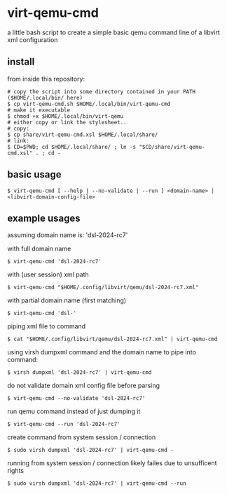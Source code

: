 # virt-qemu-cmd

a little bash script to create a simple basic qemu command line of a libvirt xml configuration

## install

from inside this repository:

```
# copy the script into some directory contained in your PATH ($HOME/.local/bin/ here)
$ cp virt-qemu-cmd.sh $HOME/.local/bin/virt-qemu-cmd
# make it executable
$ chmod +x $HOME/.local/bin/virt-qemu
# either copy or link the stylesheet..
# copy:
$ cp share/virt-qemu-cmd.xsl $HOME/.local/share/
# link:
$ CD=$PWD; cd $HOME/.local/share/ ; ln -s "$CD/share/virt-qemu-cmd.xsl" . ; cd -
```

## basic usage

```
$ virt-qemu-cmd [ --help | --no-validate | --run ] <domain-name> | <libvirt-domain-config-file>
```

## example usages

assuming domain name is: 'dsl-2024-rc7'

with full domain name
```
$ virt-qemu-cmd 'dsl-2024-rc7'
```

with (user session) xml path
```
$ virt-qemu-cmd "$HOME/.config/libvirt/qemu/dsl-2024-rc7.xml"
```

with partial domain name (first matching)
```
$ virt-qemu-cmd 'dsl-'
```

piping xml file to command
```
$ cat "$HOME/.config/libvirt/qemu/dsl-2024-rc7.xml" | virt-qemu-cmd
```

using virsh dumpxml command and the domain name to pipe into command:
```
$ virsh dumpxml 'dsl-2024-rc7' | virt-qemu-cmd
```

do not validate domain xml config file before parsing
```
$ virt-qemu-cmd --no-validate 'dsl-2024-rc7'
```

run qemu command instead of just dumping it
```
$ virt-qemu-cmd --run 'dsl-2024-rc7'
```

create command from system session / connection
```
$ sudo virsh dumpxml 'dsl-2024-rc7' | virt-qemu-cmd -
```

running from system session / connection likely failes due to unsufficent rights
```
$ sudo virsh dumpxml 'dsl-2024-rc7' | virt-qemu-cmd --run
```

